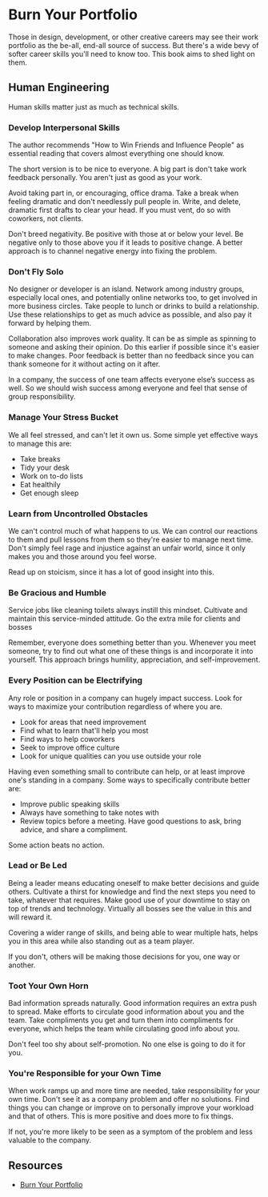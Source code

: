 # Burn Your Portfolio

Those in design, development, or other creative careers may see their work portfolio as the be-all, end-all source of success. But there's a wide bevy of softer career skills you'll need to know too. This book aims to shed light on them.

## Human Engineering

Human skills matter just as much as technical skills.

### Develop Interpersonal Skills

The author recommends "How to Win Friends and Influence People" as essential reading that covers almost everything one should know.

The short version is to be nice to everyone. A big part is don't take work feedback personally. You aren't just as good as your work.

Avoid taking part in, or encouraging, office drama. Take a break when feeling dramatic and don't needlessly pull people in. Write, and delete, dramatic first drafts to clear your head. If you must vent, do so with coworkers, not clients.

Don't breed negativity. Be positive with those at or below your level. Be negative only to those above you if it leads to positive change. A better approach is to channel negative energy into fixing the problem.

### Don't Fly Solo

No designer or developer is an island. Network among industry groups, especially local ones, and potentially online networks too, to get involved in more business circles. Take people to lunch or drinks to build a relationship. Use these relationships to get as much advice as possible, and also pay it forward by helping them.

Collaboration also improves work quality. It can be as simple as spinning to someone and asking their opinion. Do this earlier if possible since it's easier to make changes. Poor feedback is better than no feedback since you can thank someone for it without acting on it after.

In a company, the success of one team affects everyone else’s success as well. So we should wish success among everyone and feel that sense of group responsibility.

### Manage Your Stress Bucket

We all feel stressed, and can't let it own us. Some simple yet effective ways to manage this are:

* Take breaks
* Tidy your desk
* Work on to-do lists
* Eat healthily
* Get enough sleep

### Learn from Uncontrolled Obstacles

We can't control much of what happens to us. We can control our reactions to them and pull lessons from them so they're easier to manage next time. Don't simply feel rage and injustice against an unfair world, since it only makes you and those around you feel worse.

Read up on stoicism, since it has a lot of good insight into this.

### Be Gracious and Humble

Service jobs like cleaning toilets always instill this mindset. Cultivate and maintain this service-minded attitude. Go the extra mile for clients and bosses

Remember, everyone does something better than you. Whenever you meet someone, try to find out what one of these things is and incorporate it into yourself. This approach brings humility, appreciation, and self-improvement.

### Every Position can be Electrifying

Any role or position in a company can hugely impact success. Look for ways to maximize your contribution regardless of where you are.

* Look for areas that need improvement
* Find what to learn that'll help you most
* Find ways to help coworkers
* Seek to improve office culture
* Look for unique qualities can you use outside your role

Having even something small to contribute can help, or at least improve one's standing in a company. Some ways to specifically contribute better are:

* Improve public speaking skills
* Always have something to take notes with
* Review topics before a meeting. Have good questions to ask, bring advice, and share a compliment.

Some action beats no action.

### Lead or Be Led

Being a leader means educating oneself to make better decisions and guide others. Cultivate a thirst for knowledge and find the next steps you need to take, whatever that requires. Make good use of your downtime to stay on top of trends and technology. Virtually all bosses see the value in this and will reward it.

Covering a wider range of skills, and being able to wear multiple hats, helps you in this area while also standing out as a team player.

If you don't, others will be making those decisions for you, one way or another.

### Toot Your Own Horn

Bad information spreads naturally. Good information requires an extra push to spread. Make efforts to circulate good information about you and the team. Take compliments you get and turn them into compliments for everyone, which helps the team while circulating good info about you.

Don't feel too shy about self-promotion. No one else is going to do it for you.

### You're Responsible for your Own Time

When work ramps up and more time are needed, take responsibility for your own time. Don't see it as a company problem and offer no solutions. Find things you can change or improve on to personally improve your workload and that of others. This is more positive and does more to fix things.

If not, you're more likely to be seen as a symptom of the problem and less valuable to the company.

## Resources

* [Burn Your Portfolio](https://www.amazon.com/Burn-Your-Portfolio-design-school-ebook/dp/B00D17QRAG)
